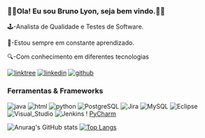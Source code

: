 ### 📖📝Ola! Eu sou Bruno Lyon, seja bem vindo.📝📖
🕹️-Analista de Qualidade e Testes de Software.

🔎-Estou sempre em constante aprendizado.

🔍-Com conhecimento em diferentes tecnologias


[![linktree](https://img.shields.io/badge/linktree-39E09B?style=for-the-badge&logo=linktree&logoColor=white)](https://linktr.ee/BrunoLyon?utm_source=linktree_profile_share&ltsid=a1fe97c2-39fd-4b0c-804c-f2624da97340)
[![linkedin](https://img.shields.io/badge/LinkedIn-0077B5?style=for-the-badge&logo=linkedin&logoColor=white{https://www.linkedin.com/in/bruno-lyon-041a42ab/})](https://www.linkedin.com/in/bruno-lyon-041a42ab/)
[![github](https://img.shields.io/badge/GitHub-100000?style=for-the-badge&logo=github&logoColor=white)](https://github.com/BrunoLyon)

### Ferramentas & Frameworks
![java](https://img.shields.io/badge/JavaScript-F7DF1E?style=for-the-badge&logo=javascript&logoColor=black)
![html](https://img.shields.io/badge/HTML-239120?style=for-the-badge&logo=html5&logoColor=white)
![python](https://img.shields.io/badge/Python-3776AB?style=for-the-badge&logo=python&logoColor=white)
![PostgreSQL](https://img.shields.io/badge/PostgreSQL-316192?style=for-the-badge&logo=postgresql&logoColor=white)
![Jira](https://img.shields.io/badge/Jira-0052CC?style=for-the-badge&logo=Jira&logoColor=white)
![MySQL](https://img.shields.io/badge/MySQL-005C84?style=for-the-badge&logo=mysql&logoColor=white)
![Eclipse](https://img.shields.io/badge/Eclipse-2C2255?style=for-the-badge&logo=eclipse&logoColor=white)
![Visual_Studio](https://img.shields.io/badge/Visual_Studio-5C2D91?style=for-the-badge&logo=visual%20studio&logoColor=white)
![Jenkins](https://img.shields.io/badge/Jenkins-D24939?style=for-the-badge&logo=Jenkins&logoColor=white)
! [PyCharm](https://img.shields.io/badge/PyCharm-000000.svg?&style=for-the-badge&logo=PyCharm&logoColor=white)


![Anurag's GitHub stats](https://github-readme-stats.vercel.app/api?username=BrunoLyon&show_icons=true&theme=dracula)
[![Top Langs](https://github-readme-stats.vercel.app/api/top-langs/?username=BrunoLyon&layout=compact)](https://github.com/anuraghazra/github-readme-stats)
